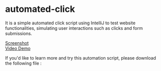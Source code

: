 # automated-click
It is a simple automated click script using IntelliJ to test website functionalities, simulating user interactions such as clicks and form submissions.  

[Screenshot](https://drive.google.com/file/d/1njlGR20GJKYndY0_UpmkiAJomlO1WGns/view?usp=drive_link)  
[Video Demo](https://drive.google.com/file/d/1W9Ieqhn0el3eh90czf-mYPuUfAFQbmnZ/view?usp=drive_link)  

If you'd like to learn more and try this automation script, please download the following file :
